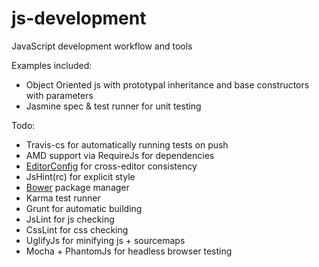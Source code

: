 js-development
============

JavaScript development workflow and tools

Examples included:
- Object Oriented js with prototypal inheritance and base constructors with parameters
- Jasmine spec & test runner for unit testing

Todo:
- Travis-cs for automatically running tests on push
- AMD support via RequireJs for dependencies
- [EditorConfig](http://editorconfig.org) for cross-editor consistency
- JsHint(rc) for explicit style
- [Bower](https://github.com/bower/bower) package manager
- Karma test runner
- Grunt for automatic building
- JsLint for js checking
- CssLint for css checking
- UglifyJs for minifying js + sourcemaps
- Mocha + PhantomJs for headless browser testing
